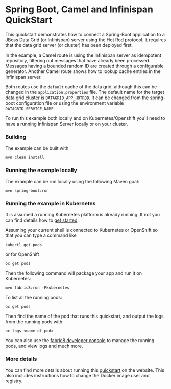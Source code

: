 # Spring Boot, Camel and Infinispan QuickStart

This quickstart demonstrates how to connect a Spring-Boot application to a JBoss Data Grid (or Infinispan) server using the Hot Rod protocol.
It requires that the data grid server (or cluster) has been deployed first.

In the example, a Camel route is using the Infinispan server as idempotent repository, filtering out messages that have already been processed.
Messages having a bounded random ID are created through a configurable generator.
Another Camel route shows how to lookup cache entries in the Infinispan server.

Both routes use the `default` cache of the data grid, although this can be changed in the `application.properties` file.
The default name for the target data grid cluster is `DATAGRID_APP_HOTROD`. It can be changed from the spring-boot configuration file or
using the environment variable `DATAGRID_SERVICE_NAME`.

To run this example both locally and on Kubernetes/Openshift you'll need to have a running Infinispan Server locally or on your cluster.

### Building

The example can be built with

    mvn clean install


### Running the example locally

The example can be run locally using the following Maven goal:

    mvn spring-boot:run


### Running the example in Kubernetes

It is assumed a running Kubernetes platform is already running. If not you can find details how to [get started](http://fabric8.io/guide/getStarted/index.html).

Assuming your current shell is connected to Kubernetes or OpenShift so that you can type a command like

```
kubectl get pods
```

or for OpenShift

```
oc get pods
```

Then the following command will package your app and run it on Kubernetes:

```
mvn fabric8:run -Pkubernetes
```

To list all the running pods:

    oc get pods

Then find the name of the pod that runs this quickstart, and output the logs from the running pods with:

    oc logs <name of pod>

You can also use the [fabric8 developer console](http://fabric8.io/guide/console.html) to manage the running pods, and view logs and much more.

### More details

You can find more details about running this [quickstart](http://fabric8.io/guide/quickstarts/running.html) on the website. This also includes instructions how to change the Docker image user and registry.
